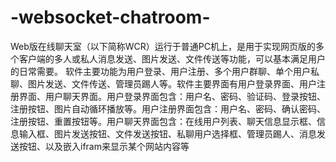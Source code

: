 # -websocket-chatroom-
Web版在线聊天室（以下简称WCR）运行于普通PC机上，是用于实现网页版的多个客户端的多人或私人消息发送、图片发送、文件传送等功能，可以基本满足用户的日常需要。 软件主要功能为用户登录、用户注册、多个用户群聊、单个用户私聊、图片发送、文件传送、管理员踢人等。软件主要界面有用户登录界面、用户注册界面、用户聊天界面。用户登录界面包含：用户名、密码、验证码、登录按钮、注册按钮、图片自动循环播放等。用户注册界面包含：用户名、密码、确认密码、注册按钮、重置按钮等。用户聊天界面包含：在线用户列表、聊天信息显示框、信息输入框、图片发送按钮、文件发送按钮、私聊用户选择框、管理员踢人、消息发送按钮、以及嵌入ifram来显示某个网站内容等
